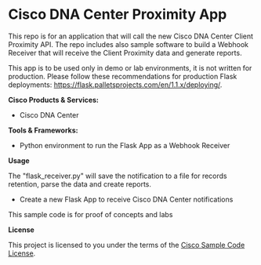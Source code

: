 
# Cisco DNA Center Proximity App


This repo is for an application that will call the new Cisco DNA Center Client Proximity API.
The repo includes also sample software to build a Webhook Receiver that will receive the Client Proximity data
 and generate reports.
 
This app is to be used only in demo or lab environments, it is not written for production. Please follow these
 recommendations for production Flask deployments: https://flask.palletsprojects.com/en/1.1.x/deploying/.




**Cisco Products & Services:**

- Cisco DNA Center

**Tools & Frameworks:**

- Python environment to run the Flask App as a Webhook Receiver

**Usage**

 The "flask_receiver.py" will save the notification to a file for records retention, parse the data and create reports.
 - Create a new Flask App to receive Cisco DNA Center notifications
 
 This sample code is for proof of concepts and labs

**License**

This project is licensed to you under the terms of the [Cisco Sample Code License](./LICENSE).


